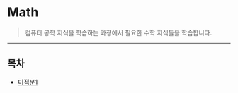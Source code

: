 # Math
>컴퓨터 공학 지식을 학습하는 과정에서 필요한 수학 지식들을 학습합니다.

---

## 목차

* [미적분1](https://github.com/Root-kjh/til/tree/master/Math/%EB%AF%B8%EC%A0%81%EB%B6%841)
